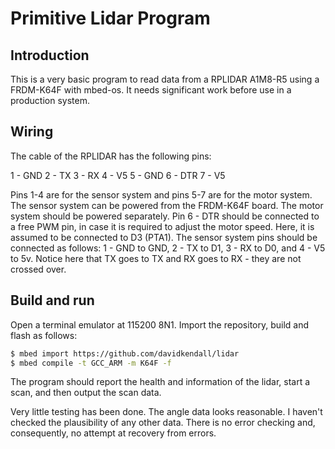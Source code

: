 # Primitive Lidar Program

## Introduction

This is a very basic program to read data from a RPLIDAR A1M8-R5 using a
FRDM-K64F with mbed-os. It needs significant work before use in a production system.

## Wiring

The cable of the RPLIDAR has the following pins:

1 - GND
2 - TX
3 - RX
4 - V5
5 - GND
6 - DTR
7 - V5

Pins 1-4 are for the sensor system and pins 5-7 are for the motor system.
The sensor system can be powered from the FRDM-K64F board. The motor system
should be powered separately. Pin 6 - DTR should be connected to a free PWM
pin, in case it is required to adjust the motor speed. Here, it is
assumed to be connected to D3 (PTA1). The sensor system pins should be connected
as follows: 1 - GND to GND, 2 - TX to D1, 3 - RX to D0, and 4 - V5 to 5v. Notice
here that TX goes to TX and RX goes to RX - they are not crossed over.

## Build and run

Open a terminal emulator at 115200 8N1. Import the repository, build and flash
as follows:

```sh
$ mbed import https://github.com/davidkendall/lidar
$ mbed compile -t GCC_ARM -m K64F -f
```

The program should report the health and information of the lidar, start a scan,
and then output the scan data.

Very little testing has been done. The angle data looks reasonable. I haven't
checked the plausibility of any other data. There is no error checking and,
consequently, no attempt at recovery from errors.



